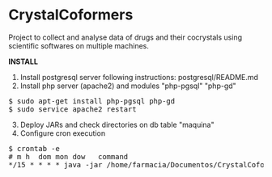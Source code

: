 # CrystalCoformers
Project to collect and analyse data of drugs and their cocrystals using scientific softwares on multiple machines.

<b>INSTALL</b>
1. Install postgresql server following instructions: postgresql/README.md
2. Install php server (apache2) and modules "php-pgsql" "php-gd"
<pre>
$ sudo apt-get install php-pgsql php-gd
$ sudo service apache2 restart
</pre>
3. Deploy JARs and check directories on db table "maquina"
4. Configure cron execution
<pre>
$ crontab -e
# m h  dom mon dow   command
*/15 * * * * java -jar /home/farmacia/Documentos/CrystalCoformers_v0.1.jar HEAD
</pre>

